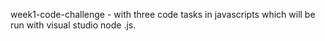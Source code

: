 week1-code-challenge - with three code tasks in javascripts which will be run with visual studio node .js.
